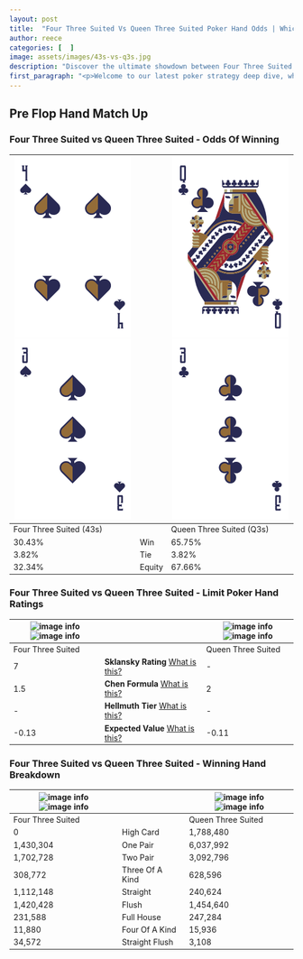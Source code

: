 ```yaml
---
layout: post
title:  "Four Three Suited Vs Queen Three Suited Poker Hand Odds | Which Is The Better Hand In Poker? A Complete Guide"
author: reece
categories: [  ]
image: assets/images/43s-vs-q3s.jpg
description: "Discover the ultimate showdown between Four Three Suited and Queen Three Suited in poker! Uncover the odds, strategies, and scenarios where one hand triumphs over the other. Get ready to up your poker game with this thrilling analysis."
first_paragraph: "<p>Welcome to our latest poker strategy deep dive, where we're pitting two distinct hands against each other in a high-stakes showdown: Four Three Suited vs Queen Three Suited.</p><p>In the dynamic world of poker, every decision counts, and knowing which hand holds the upper hand is key to your success at the table.</p><p>In this article, we'll dissect these two hands, explore the scenarios where one dominates the other, and equip you with the knowledge to make strategic choices that can tip the odds in your favor.</p><p>Get ready to unravel the intriguing dynamics of these poker hands and elevate your game to new heights.</p>"
---
```




[comment]: # (sp0)

## Pre Flop Hand Match Up

<div class="table hand-ratings" markdown="1"> 



### Four Three Suited vs Queen Three Suited - Odds Of Winning


    
| ![image info](assets/images/hand1/4.png) ![image info](assets/images/hand1/3.png) |  | ![image info](assets/images/hand2/q.png) ![image info](assets/images/hand2/3.png) |
| -------- | -------- | -------- |
| Four Three Suited (43s) |  | Queen Three Suited (Q3s) |
| 30.43% | Win | 65.75% |
| 3.82% | Tie | 3.82% |
| 32.34% | Equity | 67.66% |




[comment]: # (sp1)



### Four Three Suited vs Queen Three Suited - Limit Poker Hand Ratings


    
| ![image info](https://www.riverpairs.com/assets/images/hand1/4.png) ![image info](https://www.riverpairs.com/assets/images/hand1/3.png) |  | ![image info](https://www.riverpairs.com/assets/images/hand2/q.png) ![image info](https://www.riverpairs.com/assets/images/hand2/3.png) |
| -------- | -------- | -------- |
| Four Three Suited |  | Queen Three Suited |
| 7 | **Sklansky Rating** [What is this?](/sklansky-rating-explained) | - |
| 1.5 | **Chen Formula** [What is this?](/chen-formula-explained) | 2 |
| - | **Hellmuth Tier** [What is this?](/Hellmuth-tier-explained) | - |
| -0.13 | **Expected Value** [What is this?](/expected-value-explained) | -0.11 |




[comment]: # (sp2)



### Four Three Suited vs Queen Three Suited - Winning Hand Breakdown


    
| ![image info](https://www.riverpairs.com/assets/images/hand1/4.png) ![image info](https://www.riverpairs.com/assets/images/hand1/3.png) |  | ![image info](https://www.riverpairs.com/assets/images/hand2/q.png) ![image info](https://www.riverpairs.com/assets/images/hand2/3.png) |
| -------- | -------- | -------- |
| Four Three Suited |  | Queen Three Suited |
| 0 | High Card | 1,788,480 |
| 1,430,304 | One Pair | 6,037,992 |
| 1,702,728 | Two Pair | 3,092,796 |
| 308,772 | Three Of A Kind | 628,596 |
| 1,112,148 | Straight | 240,624 |
| 1,420,428 | Flush | 1,454,640 |
| 231,588 | Full House | 247,284 |
| 11,880 | Four Of A Kind | 15,936 |
| 34,572 | Straight Flush | 3,108 |




[comment]: # (sp3)



</div>

[comment]: # (sp4)



[comment]: # (sp5)

